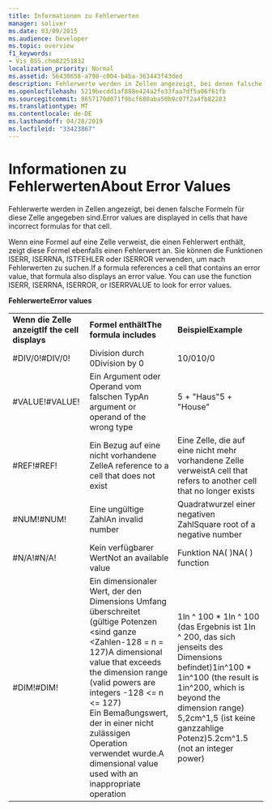 ```yaml
---
title: Informationen zu Fehlerwerten
manager: soliver
ms.date: 03/09/2015
ms.audience: Developer
ms.topic: overview
f1_keywords:
- Vis_DSS.chm82251832
localization_priority: Normal
ms.assetid: 56430658-a798-c004-b4ba-363443f43ded
description: Fehlerwerte werden in Zellen angezeigt, bei denen falsche Formeln für diese Zelle angegeben sind.
ms.openlocfilehash: 5219becdd1af888e424a2fe33faa7df5a06f61fb
ms.sourcegitcommit: 8657170d071f9bcf680aba50b9c07f2a4fb82283
ms.translationtype: MT
ms.contentlocale: de-DE
ms.lasthandoff: 04/28/2019
ms.locfileid: "33423867"
---
```

# <a name="about-error-values"></a><span data-ttu-id="456f9-103">Informationen zu Fehlerwerten</span><span class="sxs-lookup"><span data-stu-id="456f9-103">About Error Values</span></span>

<span data-ttu-id="456f9-104">Fehlerwerte werden in Zellen angezeigt, bei denen falsche Formeln für diese Zelle angegeben sind.</span><span class="sxs-lookup"><span data-stu-id="456f9-104">Error values are displayed in cells that have incorrect formulas for that cell.</span></span>
  
<span data-ttu-id="456f9-p101">Wenn eine Formel auf eine Zelle verweist, die einen Fehlerwert enthält, zeigt diese Formel ebenfalls einen Fehlerwert an. Sie können die Funktionen ISERR, ISERRNA, ISTFEHLER oder ISERROR verwenden, um nach Fehlerwerten zu suchen.</span><span class="sxs-lookup"><span data-stu-id="456f9-p101">If a formula references a cell that contains an error value, that formula also displays an error value. You can use the function ISERR, ISERRNA, ISERROR, or ISERRVALUE to look for error values.</span></span>
  
<span data-ttu-id="456f9-107">**Fehlerwerte**</span><span class="sxs-lookup"><span data-stu-id="456f9-107">**Error values**</span></span>

||||
|:-----|:-----|:-----|
|<span data-ttu-id="456f9-108">**Wenn die Zelle anzeigt**</span><span class="sxs-lookup"><span data-stu-id="456f9-108">**If the cell displays**</span></span> <br/> |<span data-ttu-id="456f9-109">**Formel enthält**</span><span class="sxs-lookup"><span data-stu-id="456f9-109">**The formula includes**</span></span> <br/> |<span data-ttu-id="456f9-110">**Beispiel**</span><span class="sxs-lookup"><span data-stu-id="456f9-110">**Example**</span></span> <br/> |
| <span data-ttu-id="456f9-111">#DIV/0!</span><span class="sxs-lookup"><span data-stu-id="456f9-111">#DIV/0!</span></span>  <br/> |<span data-ttu-id="456f9-112">Division durch 0</span><span class="sxs-lookup"><span data-stu-id="456f9-112">Division by 0</span></span>  <br/> |<span data-ttu-id="456f9-113">10/0</span><span class="sxs-lookup"><span data-stu-id="456f9-113">10/0</span></span>  <br/> |
| <span data-ttu-id="456f9-114">#VALUE!</span><span class="sxs-lookup"><span data-stu-id="456f9-114">#VALUE!</span></span>  <br/> | <span data-ttu-id="456f9-115">Ein Argument oder Operand vom falschen Typ</span><span class="sxs-lookup"><span data-stu-id="456f9-115">An argument or operand of the wrong type</span></span>  <br/> | <span data-ttu-id="456f9-116">5 + "Haus"</span><span class="sxs-lookup"><span data-stu-id="456f9-116">5 + "House"</span></span>  <br/> |
| <span data-ttu-id="456f9-117">#REF!</span><span class="sxs-lookup"><span data-stu-id="456f9-117">#REF!</span></span>  <br/> | <span data-ttu-id="456f9-118">Ein Bezug auf eine nicht vorhandene Zelle</span><span class="sxs-lookup"><span data-stu-id="456f9-118">A reference to a cell that does not exist</span></span>  <br/> | <span data-ttu-id="456f9-119">Eine Zelle, die auf eine nicht mehr vorhandene Zelle verweist</span><span class="sxs-lookup"><span data-stu-id="456f9-119">A cell that refers to another cell that no longer exists</span></span>  <br/> |
| <span data-ttu-id="456f9-120">#NUM!</span><span class="sxs-lookup"><span data-stu-id="456f9-120">#NUM!</span></span>  <br/> | <span data-ttu-id="456f9-121">Eine ungültige Zahl</span><span class="sxs-lookup"><span data-stu-id="456f9-121">An invalid number</span></span>  <br/> | <span data-ttu-id="456f9-122">Quadratwurzel einer negativen Zahl</span><span class="sxs-lookup"><span data-stu-id="456f9-122">Square root of a negative number</span></span>  <br/> |
| <span data-ttu-id="456f9-123">#N/A!</span><span class="sxs-lookup"><span data-stu-id="456f9-123">#N/A!</span></span>  <br/> | <span data-ttu-id="456f9-124">Kein verfügbarer Wert</span><span class="sxs-lookup"><span data-stu-id="456f9-124">Not an available value</span></span>  <br/> | <span data-ttu-id="456f9-125">Funktion NA( )</span><span class="sxs-lookup"><span data-stu-id="456f9-125">NA( ) function</span></span>  <br/> |
| <span data-ttu-id="456f9-126">#DIM!</span><span class="sxs-lookup"><span data-stu-id="456f9-126">#DIM!</span></span>  <br/> | <span data-ttu-id="456f9-127">Ein dimensionaler Wert, der den Dimensions Umfang überschreitet (gültige Potenzen \<sind ganze \<Zahlen-128 = n = 127)</span><span class="sxs-lookup"><span data-stu-id="456f9-127">A dimensional value that exceeds the dimension range (valid powers are integers -128 \<= n \<= 127)</span></span>  <br/> <span data-ttu-id="456f9-128">Ein Bemaßungswert, der in einer nicht zulässigen Operation verwendet wurde.</span><span class="sxs-lookup"><span data-stu-id="456f9-128">A dimensional value used with an inappropriate operation</span></span>  <br/> |<span data-ttu-id="456f9-129">1In ^ 100 \* 1In ^ 100 (das Ergebnis ist 1In ^ 200, das sich jenseits des Dimensions befindet)</span><span class="sxs-lookup"><span data-stu-id="456f9-129">1in^100 \* 1in^100 (the result is 1in^200, which is beyond the dimension range)</span></span>  <br/> <span data-ttu-id="456f9-130">5,2cm^1,5 (ist keine ganzzahlige Potenz)</span><span class="sxs-lookup"><span data-stu-id="456f9-130">5.2cm^1.5 (not an integer power)</span></span>  <br/> |
   

